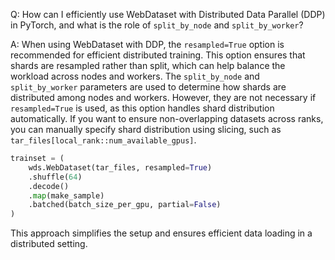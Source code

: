 Q: How can I efficiently use WebDataset with Distributed Data Parallel (DDP) in PyTorch, and what is the role of `split_by_node` and `split_by_worker`?

A: When using WebDataset with DDP, the `resampled=True` option is recommended for efficient distributed training. This option ensures that shards are resampled rather than split, which can help balance the workload across nodes and workers. The `split_by_node` and `split_by_worker` parameters are used to determine how shards are distributed among nodes and workers. However, they are not necessary if `resampled=True` is used, as this option handles shard distribution automatically. If you want to ensure non-overlapping datasets across ranks, you can manually specify shard distribution using slicing, such as `tar_files[local_rank::num_available_gpus]`.

```python
trainset = (
    wds.WebDataset(tar_files, resampled=True)
    .shuffle(64)
    .decode()
    .map(make_sample)
    .batched(batch_size_per_gpu, partial=False)
)
```

This approach simplifies the setup and ensures efficient data loading in a distributed setting.
